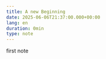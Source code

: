 ```yaml
---
title: A new Beginning
date: 2025-06-06T21:37:00.000+00:00
lang: en
duration: 0min
type: note
---
```


first note
